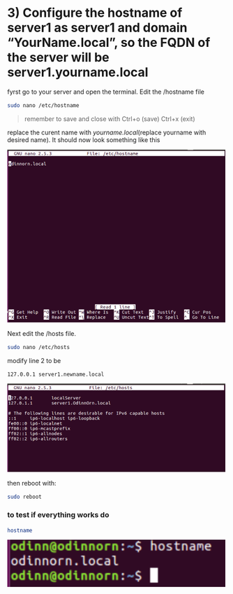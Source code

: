 # 3) Configure the hostname of server1 as server1 and domain “YourName.local”, so the FQDN of the server will be server1.yourname.local

fyrst go to your server and open the terminal. Edit the /hostname file
```bash
sudo nano /etc/hostname
```
> remember to save and close with
> Ctrl+o (save) Ctrl+x (exit)

replace the curent name with *yourname.local*(replace yourname with desired name). It should now look something like this

<img title="hostname" width="500" src="ImageFolder/hostname.png">

Next edit the /hosts file.
```bash
sudo nano /etc/hosts
```
modify line 2 to be
```
127.0.0.1 server1.newname.local
```
<img title="hosts" width="500" src="ImageFolder/hosts.png">

then reboot with:
```bash
sudo reboot
```

### to test if everything works do
```bash
hostname
```
<img title="hostnameCheck" width="500" src="ImageFolder/hostnameCheck.png">
